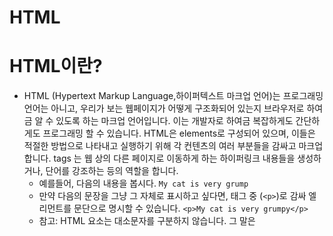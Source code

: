 # **HTML**

 # **HTML이란?**

  - HTML (Hypertext Markup Language,하이퍼텍스트 마크업 언어)는 프로그래밍 언어는 아니고, 우리가 보는 웹페이지가 어떻게 구조화되어 있는지 브라우저로 하여금 알 수 있도록 하는 마크업 언어입니다. 이는 개발자로 하여금 복잡하게도 간단하게도 프로그래밍 할 수 있습니다. HTML은 elements로 구성되어 있으며, 이들은 적절한 방법으로 나타내고 실행하기 위해 각 컨텐츠의 여러 부분들을 감싸고 마크업 합니다. tags 는 웹 상의 다른 페이지로 이동하게 하는 하이퍼링크 내용들을 생성하거나, 단어를 강조하는 등의 역할을 합니다. 
    - 예를들어, 다음의 내용을 봅시다.
    `My cat is very grump`
     - 만약 다음의 문장을 그냥 그 자체로 표시하고 싶다면, 태그 중 (`<p>`)로 감싸 엘리먼트를 문단으로 명시할 수 있습니다.
     `<p>My cat is very grumpy</p>`
      + 참고: HTML 요소는 대소문자를 구분하지 않습니다. 그 말은 <title> 요소는 <title>, <TITLE>, <Title>, <TiTlE> 들과 같이 사용할 수 있습니다. 하지만 대게는  가독성과 기타 이유때문에 소문자로 작성합니다.

--------------------------------
# __HTML 요소(Element)의 구조__

![ghgh]( https://developer.mozilla.org/en-US/docs/Learn/HTML/Introduction_to_HTML/Getting_started/grumpy-cat-small.png ")
  - 엘리먼트의 주요 부분은 다음과 같습니다.
  
  1. 여는 태그(Opening tag)
    - 이것은 요소의 이름과(이 경우 p), 열고 닫는 꺽쇠 괄호로 구성됩니다. 요소가 시작(이 경우 단락의 시작 부분)부터 효과가 적용되기 시작합니다.
 
  2. 닫는 태그(Closing tag)
     - 이것은 요소의 이름 앞에 슬래시(/)가 있는것을 제외하면 여는 태그(opening tag)와 같습니다. 이것은 요소의 끝(이 경우 단락의 끝 부분)에 위치합니다. 닫는 태그를 적어주지 않는 것은 흔한 초심자의 오류이며, 이것은 이상한 결과를 낳게됩니다.
  
  3. 내용(Content)
    - 요소의 내용이며, 이 경우 단순한 텍스트이다.
  
  4. 요소(Element)
    - 여는 태그, 닫는 태그, 내용을 통틀어 요소(element)라고한다.

<br>

 1. **실습: 첫 번째 HTML 요소 만들어보기**
  
 +  Input 영역 아래의 줄을 <em> 과 </em> 태그를 이용해서 감싸 보세요. (줄의 앞에 요소를 열기위해 <em>태그를, 뒤에는 요소를 닫기위해 </em>태그를 두세요.) — 이것은 그 줄에 이탤릭강조효과를 줍니다! 여러분이 수정하는 결과는 실시간으로 Output 영역에서 볼 수 있습니다.
   
  +   만약 실수를 했다면, 언제든지 Reset 버튼을 눌러서 초기화 할 수 있습니다. 만약 아무래도 답을 모르겠다면, Show solution 버튼을 이용해서 답을 볼 수 있습니다.

<br>

# 2. __포함(내포:內包)된 요소(Nesting elements)__

     -  요소 안에 다른 요소가 들어갈 수 있습니다. 그런 요소는 내포되었다고 표현합니다. "고양이가 매우 사납다" 라는 문단을 강조하기 위해서, '매우'라는 단어를 강조하는 <strong> 요소를 중첩해서 사용할 수 있습니다.

         `<p>My cat is <strong>very</strong> grumpy.</p>`
       
        -  요소 내표를 위해서는 확인해야 할 것이 있습니다. 위의 예제에서는 p 요소가 먼저 열렸고, 그리고 strong 요소가 열렸습니다. 그렇기 때문에 strong 요소가 먼저 닫힌 후에 p 요소가 닫혀야 합니다. 아래와 같은 문장은 중첩(重疊 : 서로 포개어(overlap 또는 stacking) 지거나, 엇갈려 겹쳐짐)되었으므로 잘못된 문장입니다

        `<p>My cat is <strong>very grumpy.</p></strong>`
     -  요소 내포을 위해서, 내포되어 지는 요소는 다른 요소 속에서 열고 닫혀야 하며 다른 요소를 포함시키는 요소는 그 바깥에서 열고 닫혀야 합니다. 위의 잘못된 예제와 같이 내포가 제대로 되지 않았을 경우엔 웹 브라우저가 임의로 결과를 보일 것이며, 그것은 원치않는 것일 수 있습니다. 그런데 잘못 된 내포에도 불구하고 어떤 브라우저에서 이상없이 보일 수도 있습니다. 하지만 그 것은 그저 그 브라우저가 문법에 흐물흐물(permittable)해서 웬만한 오류는 자체 수정해서 브라우저 창에 rendering해주기 때문일 뿐 입니다. '웬만한 오류는 알아서 처리해 준다.' 는 부분에서 초보자는 특히 주의해야 합니다.

<br>

# 3. __블럭 레벨 요소 vs 인라인 요소(Block versus inline elements)__

     * HTML에는 두가지 종류의 요소(Element) 가 있습니다. 블록 레벨 요소(Block level element) 와 인라인 요소(Inline element) 입니다.

   -  블록 레벨 요소(Block-level elements) 
     - 웹페이지 상에 블록(Block)을 만드는 요소입니다. 블록 레벨 요소는 앞뒤 요소 사이에 새로운 줄(Line)을 만들고 나타납니다. 즉 블록 레벨 요소 이전과 이후 요소사이의 줄을 바꿉니다. 블록 레벨 요소는 일반적으로 페이지의 구조적 요소를 나타낼 때 사용됩니다. 예를 들어 개발자는 블록 레벨 요소를 사용하여 단락(Paragraphs), 목록(lists), 네비게이션 메뉴(Navigation Menus), 꼬리말(Footers) 등을 표현할 수 있습니다. 블록 레벨 요소는 인라인 요소(Inline elements)에 중첩될(Nested inside)수 없습니다. 그러나 블록 레벨 요소는 다른 블록 레벨 요소에 중첩될 수 있습니다.

   -  인라인 요소(Inline elements)
     - 상 블록 레벨 요소내에 포함되어 있습니다. 인라인 요소는 문서의 한 단락같은 큰 범위에는 적용될 수 없고 문장, 단어 같은 작은 부분에 대해서만 적용될 수 있습니다. 인라인 요소는 새로운 줄(Line)을 만들지 않습니다. 즉 인라인 요소를 작성하면 그것을 작성한 단락내에 나타나게 됩니다. 예를 들어, 인라인 요소에는 하이퍼링크를 정의하는 요소인 <a> , 텍스트(Text)를 강조하는 요소인 <em>,<strong> 등이 있습니다.
   
    + 다음 예시를 봅시다

    `<em>first</em><em>second</em><em>third</em>`

     `<p>fourth</p><p>fifth</p><p>sixth</p>`

   + <em> 은 인라인 요소(inline element) 이므로, 밑에서 보실 수 있듯이, 처음 세 개의 요소는 서로 같은 줄에, 사이에 공백이 없이 위치합니다. 한편, <p> 는 블록 레벨 요소이므로, 각 요소들은 새로운 줄에 나타나며, 위와 아래에 여백이 있습니다 (여백은 브라우저가 문단에 적용하는 기본 CSS styling 때문에 적용됩니다).

    `firstsecondthird`
    
    `fourth`

    `fifth`

    `sixth`

<br>

# **빈 요소(Empty elements)**
  - 모든 요소가 위에 언급된 여는 태그, 내용, 닫는 태그 패턴을 따르는 것은 아닙니다. 주로 문서에 무언가를 첨부하기 위해 단일 태그(Single tag)를 사용하는 요소도 있습니다. 예를 들어 <img> 요소는 해당 위치에 이미지를 삽입하기 위한 요소입니다:

  `<img src="https://raw.githubusercontent.com/mdn/beginner-html-site/gh-pages/images/firefox-icon.png">`

   - 위에 대한 결과는 다음과 같이 나올 것입니다

   ![ghgh]( https://raw.githubusercontent.com/mdn/beginner-html-site/gh-pages/images/firefox-icon.png "html 빈 요소")
   + 참고: 빈 요소는 가끔 Void 요소로 불리기도 합니다.
--------------------------------------------
# __속성(Attributes)__
  
   +  요소는 아래 이미지와 같이 속성을 가질 수 있습니다

   ![ghgh](https://developer.mozilla.org/en-US/docs/Learn/HTML/Introduction_to_HTML/Getting_started/grumpy-cat-attribute-small.png "html 빈 요소")

   + 속성은 요소에 실제론 나타내고 싶지 않지만 추가적인 내용을 담고 싶을 때 사용합니다. 위에는 나중에 스타일에 관련된 내용이나 기타 내용을 위해 해당 목표를 구분할 수 있는 class 속성을 부여했습니다.

    + 속성을 사용할 때에는 아래 내용을 지켜야 합니다.

        1. 요소 이름 다음에 바로 오는 속성은 요소 이름과 속성 사이에 공백이 있어야 되고, 하나 이상의 속성들이 있는 경우엔 속성 사이에 공백이 있어야 합니다.

         2. 속성 이름 다음엔 등호(=)가 붙습니다.

         3. 속성 값은 열고 닫는 따옴표로 감싸야 합니다.

<br>

# __실습: 요소에 속성 추가하기__

 - 또다른 요소 중 하나인 <a> 요소는 "anchor"를 의미하는데, 닻이 배를 항구로 연결하듯 텍스트를 감싸서 하이퍼링크로 만듭니다. 이 요소는 여러 속성을 가질 수 있지만 아래에 있는 두 개가 주로 사용됩니다

     `href`
  - 이 속성에는 당신이 연결하고자 하는 웹 주소를 지정합니다. 그 예로, href="https://www.mozilla.org/".

   `title `
 - title 속성은 링크에 대한 추가 정보를 나타냅니다. 그 예로, title="The Mozilla homepage". 이 내용은 링크 위로 마우스를 옮겼을 때 나타날 것입니다.

    `target `
 - target 속성은 링크가 어떻게 열릴 것인지를 지정합니다. 예를 들어, target="_blank" 는 링크를 새 탭에서 보여줍니다. 당신이 현재 탭에서 링크를 보여주고싶다면 이 속성을 생략하면 됩니다.

    + 당신이 즐겨 찾는 웹 사이트에 대한 링크를 만들기 위해 아래 입력 영역에서 행을 편집해 봅시다. 첫 번째로, <a> 요소를 추가합니다. 다음으로 href 속성과 title 속성을 추가합니다. 마지막으로 새 탭에서 링크를 열도록 target 속성을 지정합니다. 당신은 출력 영역에서 수정사항이 바로 변경되는 것을 볼 수 있습니다. 링크 위에 마우스를 올리면 title 속성 내용이 보여지고, 클릭하면 href 요소의 웹 주소로 이동할 것입니다. 각 요소의 이름과 그 값 사이에는 빈 칸이 필요하다는 것을 기억해야 합니다.

    + 만약 실수했다면 Reset 버튼을 눌러 처음으로 돌아갈 수 있습니다. 도움이 필요한 경우에는 답을 Show solution 버튼을 눌러 정답을 볼 수 있습니다.

<br>

# __참과 거짓 속성(Boolean attributes)__

 - 때때로 값이 없는 속성을 볼 수 있을텐데 이것은 허용되는 것입니다. 이를 불 속성이라고 하며, 일반적으로 그 속성의 이름과 동일한 하나의 값만을 가질 수 있습니다. 예를 들어 disabled 속성을 양식 입력 요소에 할당하면 사용자가 데이터를 입력할 수 없도록 비활성화(회색으로 표시) 할 수 있습니다.

  `<input type="text" disabled="disabled">`

  이것은 다음과 같이 줄여쓸 수 있습니다. (당신이 참고할 수 있도록 비활성화를 하지 않은 형태도 포함했습니다.)

`<input type="text" disabled>`

 `<input type="text">`

 - 이 둘은 다음과 같은 결과를 보여줍니다.

 <br>

 # __속성값의 따옴표 생략__
  
  - 웹을 둘러보면 따옴표가 없는 속성값을 포함한 온갖 이상한 마크업 스타일을 볼 것입니다. 어떤 상황에선 이런 것이 허용되지만, 다른 상황에서는 당신의 마크업 형식을 망쳐버립니다. 이전에 작성한 코드에서 우리는 href 속성만 있는 기본적인 버전을 작성했습니다.

   `<a href=https://www.mozilla.org/>favorite website</a>`
 
  -  하지만 여기에 title 속성을 추가하면 문제가 발생합니다.

   `<a href=https://www.mozilla.org/ title=The Mozilla homepage>favorite website</a>`

 - 이 때 브라우저는 당신의 마크업을 잘못 해석해서 title이 세 개의 속성값을 가진다고 생각할 것입니다. title 속성값 "The"와 두 개의 불 속성값 Mozilla, homepage라고 말이죠. 이 것은 우리가 의도한 것도 아닐 뿐더러 아래의 예시처럼 오류가 발생하거나 예상치 못한 동작을 할 수도 있습니다. 링크 위에 마우스를 올려 title이 어떻게 보이는지 확인해 보세요.
 
